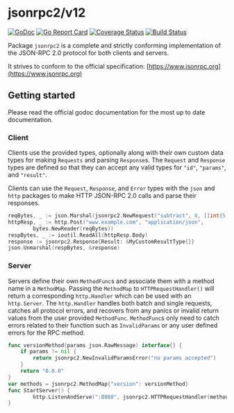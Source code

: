# jsonrpc2/v12
[![GoDoc](https://godoc.org/github.com/AdamSLevy/jsonrpc2?status.svg)](https://godoc.org/github.com/AdamSLevy/jsonrpc2)
[![Go Report Card](https://goreportcard.com/badge/github.com/AdamSLevy/jsonrpc2)](https://goreportcard.com/report/github.com/AdamSLevy/jsonrpc2)
[![Coverage Status](https://coveralls.io/repos/github/AdamSLevy/jsonrpc2/badge.svg?branch=master)](https://coveralls.io/github/AdamSLevy/jsonrpc2?branch=master)
[![Build Status](https://travis-ci.org/AdamSLevy/jsonrpc2.svg?branch=master)](https://travis-ci.org/AdamSLevy/jsonrpc2)

Package `jsonrpc2` is a complete and strictly conforming implementation of the
JSON-RPC 2.0 protocol for both clients and servers.

It strives to conform to the official specification:
[https://www.jsonrpc.org](https://www.jsonrpc.org)


## Getting started
Please read the official godoc documentation for the most up to date
documentation.

### Client

Clients use the provided types, optionally along with their own custom data
types for making `Requests` and parsing `Response`s. The `Request` and
`Response` types are defined so that they can accept any valid types for
`"id"`, `"params"`, and `"result"`.

Clients can use the `Request`, `Response`, and `Error` types with the `json`
and `http` packages to make HTTP JSON-RPC 2.0 calls and parse their responses.
```go
reqBytes, _ := json.Marshal(jsonrpc2.NewRequest("subtract", 0, []int{5, 1}))
httpResp, _ := http.Post("www.example.com", "application/json",
        bytes.NewReader(reqBytes))
respBytes, _ := ioutil.ReadAll(httpResp.Body)
response := jsonrpc2.Response{Result: &MyCustomResultType{}}
json.Unmarshal(respBytes, &response)
```

### Server

Servers define their own `MethodFunc`s and associate them with a method name in
a `MethodMap`. Passing the `MethodMap` to `HTTPRequestHandler()` will return a
corresponding `http.Handler` which can be used with an `http.Server`. The
`http.Handler` handles both batch and single requests, catches all protocol
errors, and recovers from any panics or invalid return values from the user
provided `MethodFunc`. `MethodFunc`s only need to catch errors related to their
function such as `InvalidParams` or any user defined errors for the RPC method.

```go
func versionMethod(params json.RawMessage) interface{} {
	if params != nil {
		return jsonrpc2.NewInvalidParamsError("no params accepted")
	}
	return "0.0.0"
}
var methods = jsonrpc2.MethodMap{"version": versionMethod}
func StartServer() {
        http.ListenAndServe(":8080", jsonrpc2.HTTPRequestHandler(methods))
}
```
